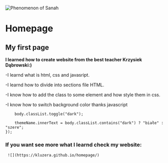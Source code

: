 ![Phenomenon of Sanah](https://i.postimg.cc/d1w6xk0G/Sanah2.gif)

# Homepage

## My first page
**I learned how to create website from the best teacher Krzysiek Dąbrowski:)**

-I learnd what is html, css and javasript.

-I learnd how to divide into sections file HTML.

-I know how to add the class to some element and  how style them in css.

-I know how to switch background color thanks javascript

```button.addEventListener("click", () => {
    body.classList.toggle("dark");

    themeName.innerText = body.classList.contains("dark") ? "białe" : "szere";
});
```

### If you want see more what I learnd check my website:
     ![](https://kluzera.github.io/homepage/)
    



